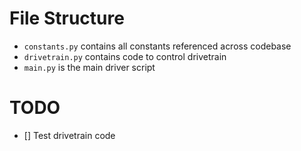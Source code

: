 # File Structure
- `constants.py` contains all constants referenced across codebase
- `drivetrain.py` contains code to control drivetrain
- `main.py` is the main driver script

# TODO
- [] Test drivetrain code